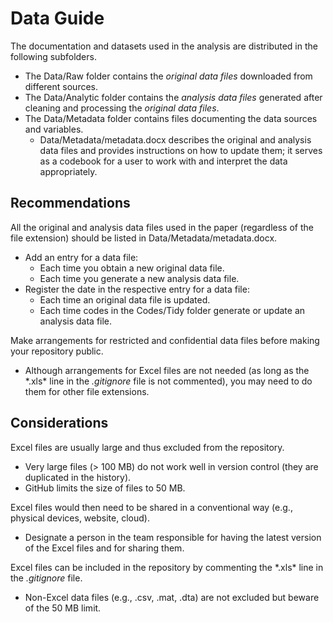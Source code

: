 # Data Guide

The documentation and datasets used in the analysis are distributed in the following subfolders.
- The Data/Raw folder contains the *original data files* downloaded from different sources. 
- The Data/Analytic folder contains the *analysis data files* generated after cleaning and processing the *original data files*.
- The Data/Metadata folder contains files documenting the data sources and variables.
	- Data/Metadata/metadata.docx describes the original and analysis data files and provides instructions on how to update them; it serves as a codebook for a user to work with and interpret the data appropriately.


## Recommendations
All the original and analysis data files used in the paper (regardless of the file extension) should be listed in Data/Metadata/metadata.docx.
- Add an entry for a data file:
	- Each time you obtain a new original data file.
	- Each time you generate a new analysis data file.
- Register the date in the respective entry for a data file:
	- Each time an original data file is updated.
	- Each time codes in the Codes/Tidy folder generate or update an analysis data file.

Make arrangements for restricted and confidential data files before making your repository public.
- Although arrangements for Excel files are not needed (as long as the \*.xls\* line in the *.gitignore* file is not commented), you may need to do them for other file extensions.


## Considerations
Excel files are usually large and thus excluded from the repository.
- Very large files (\> 100 MB) do not work well in version control (they are duplicated in the history).
- GitHub limits the size of files to 50 MB.

Excel files would then need to be shared in a conventional way (e.g., physical devices, website, cloud).
- Designate a person in the team responsible for having the latest version of the Excel files and for sharing them.

Excel files can be included in the repository by commenting the \*.xls\* line in the *.gitignore* file. 
- Non-Excel data files (e.g., .csv, .mat, .dta) are not excluded but beware of the 50 MB limit.